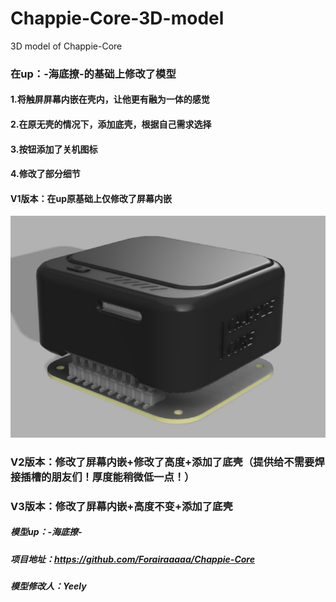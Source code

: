 # Chappie-Core-3D-model
3D model of Chappie-Core
### 在up：-海底撩-的基础上修改了模型
#### 1.将触屏屏幕内嵌在壳内，让他更有融为一体的感觉
#### 2.在原无壳的情况下，添加底壳，根据自己需求选择
#### 3.按钮添加了关机图标
#### 4.修改了部分细节
#### V1版本：在up原基础上仅修改了屏幕内嵌
![V1预览图](https://raw.githubusercontent.com/Yeely0162/Chappie-Core-3D-model/main/PreviewPhoto/V1.jpg)
### V2版本：修改了屏幕内嵌+修改了高度+添加了底壳（提供给不需要焊接插槽的朋友们！厚度能稍微低一点！）
### V3版本：修改了屏幕内嵌+高度不变+添加了底壳

##### 模型up：-海底撩- 
##### 项目地址：https://github.com/Forairaaaaa/Chappie-Core
##### 模型修改人：Yeely
